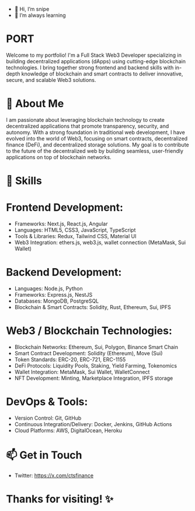 - 👋 Hi, I’m snipe
- 🌱 I’m always learning

<!---
annon0166/annon0166 is a ✨ special ✨ repository because its `README.md` (this file) appears on your GitHub profile.
You can click the Preview link to take a look at your changes.
--->

# PORT

Welcome to my portfolio! I'm a Full Stack Web3 Developer specializing in building decentralized applications (dApps) using cutting-edge blockchain technologies. I bring together strong frontend and backend skills with in-depth knowledge of blockchain and smart contracts to deliver innovative, secure, and scalable Web3 solutions.

# 🚀 About Me

I am passionate about leveraging blockchain technology to create decentralized applications that promote transparency, security, and autonomy. With a strong foundation in traditional web development, I have evolved into the world of Web3, focusing on smart contracts, decentralized finance (DeFi), and decentralized storage solutions. My goal is to contribute to the future of the decentralized web by building seamless, user-friendly applications on top of blockchain networks.

# 🌟 Skills

# Frontend Development:
- Frameworks: Next.js, React.js, Angular
- Languages: HTML5, CSS3, JavaScript, TypeScript
- Tools & Libraries: Redux, Tailwind CSS, Material UI
- Web3 Integration: ethers.js, web3.js, wallet connection (MetaMask, Sui Wallet)

# Backend Development:
- Languages: Node.js, Python
- Frameworks: Express.js, NestJS
- Databases: MongoDB, PostgreSQL
- Blockchain & Smart Contracts: Solidity, Rust, Ethereum, Sui, IPFS

# Web3 / Blockchain Technologies:
- Blockchain Networks: Ethereum, Sui, Polygon, Binance Smart Chain
- Smart Contract Development: Solidity (Ethereum), Move (Sui)
- Token Standards: ERC-20, ERC-721, ERC-1155
- DeFi Protocols: Liquidity Pools, Staking, Yield Farming, Tokenomics
- Wallet Integration: MetaMask, Sui Wallet, WalletConnect
- NFT Development: Minting, Marketplace Integration, IPFS storage

# DevOps & Tools:
- Version Control: Git, GitHub
- Continuous Integration/Delivery: Docker, Jenkins, GitHub Actions
- Cloud Platforms: AWS, DigitalOcean, Heroku



# 📫 Get in Touch
- Twitter: https://x.com/ctsfinance

# Thanks for visiting! ✨
